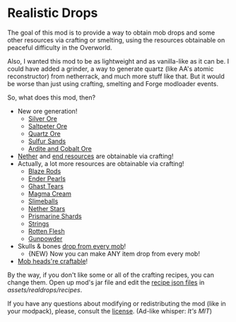 # Realistic Drops

The goal of this mod is to provide a way to obtain mob drops and some other resources via crafting or smelting, using the resources obtainable on peaceful difficulty in the Overworld.

Also, I wanted this mod to be as lightweight and as vanilla-like as it can be. I could have added a grinder, a way to generate quartz (like AA's atomic reconstructor) from netherrack, and much more stuff like that. But it would be worse than just using crafting, smelting and Forge modloader events.

So, what does this mod, then?

* New ore generation!
	* [Silver Ore](https://github.com/Nullcaller/RealisticDrops/wiki/Silver)
	* [Saltpeter Ore](https://github.com/Nullcaller/RealisticDrops/wiki/Saltpeter)
	* [Quartz Ore](https://github.com/Nullcaller/RealisticDrops/wiki/Nether-Resources#user-content-nether-quartz)
	* [Sulfur Sands](https://github.com/Nullcaller/RealisticDrops/wiki/Sulfur)
	* [Ardite and Cobalt Ore](https://github.com/Nullcaller/RealisticDrops/wiki/Tinkers'-Construct-Compat)
* [Nether](https://github.com/Nullcaller/RealisticDrops/wiki/Nether-Resources) and [end resources](https://github.com/Nullcaller/RealisticDrops/wiki/End-Resources) are obtainable via crafting!
* Actually, a lot more resources are obtainable via crafting!
	* [Blaze Rods](https://github.com/Nullcaller/RealisticDrops/wiki/Blaze-Rods)
	* [Ender Pearls](https://github.com/Nullcaller/RealisticDrops/wiki/Ender-Pearls)
	* [Ghast Tears](https://github.com/Nullcaller/RealisticDrops/wiki/Ghast-Tears)
	* [Magma Cream](https://github.com/Nullcaller/RealisticDrops/wiki/Magma-Cream)
	* [Slimeballs](https://github.com/Nullcaller/RealisticDrops/wiki/Slimeballs)
	* [Nether Stars](https://github.com/Nullcaller/RealisticDrops/wiki/Nether-Stars)
	* [Prismarine Shards](https://github.com/Nullcaller/RealisticDrops/wiki/Prismarine-Shards)
	* [Strings](https://github.com/Nullcaller/RealisticDrops/wiki/Strings)
	* [Rotten Flesh](https://github.com/Nullcaller/RealisticDrops/wiki/Rotten-Flesh)
	* [Gunpowder](https://github.com/Nullcaller/RealisticDrops/wiki/Gunpowder)
* Skulls & bones [drop from every mob](https://github.com/Nullcaller/RealisticDrops/wiki/Skulls-&-Bones)!
	* {NEW} Now you can make ANY item drop from every mob!
* [Mob heads're craftable](https://github.com/Nullcaller/RealisticDrops/wiki/Mob-Heads)!

By the way, if you don't like some or all of the crafting recipes, you can change them. Open up mod's jar file and edit the [recipe json files](https://minecraft.gamepedia.com/Recipe#JSON_format) in _assets/realdrops/recipes_.

If you have any questions about modifying or redistributing the mod (like in your modpack), please, consult the [license](https://github.com/Nullcaller/RealisticDrops/blob/master/LICENSE). (Ad-like whisper: *It's MIT*)
